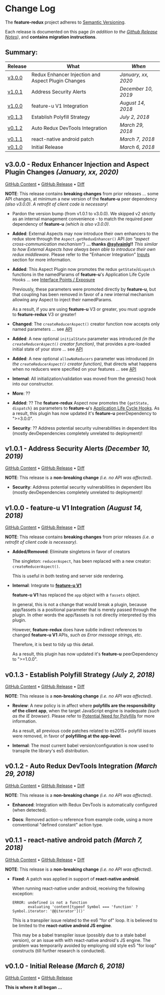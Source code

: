 # Change Log

The **feature-redux** project adheres to [Semantic
Versioning](http://semver.org/).

Each release is documented on this page *(in addition to the [Github
Release Notes](https://github.com/KevinAst/feature-redux/releases))*,
and **contains migration instructions**.

## Summary:

Release  | What                                                     | *When*
---------|----------------------------------------------------------|------------------
[v3.0.0] | Redux Enhancer Injection and Aspect Plugin Changes       | *January, xx, 2020*
[v1.0.1] | Address Security Alerts                                  | *December 10, 2019*
[v1.0.0] | feature-u V1 Integration                                 | *August 14, 2018*
[v0.1.3] | Establish Polyfill Strategy                              | *July 2, 2018*
[v0.1.2] | Auto Redux DevTools Integration                          | *March 29, 2018*
[v0.1.1] | react-native android patch                               | *March 7, 2018*
[v0.1.0] | Initial Release                                          | *March 6, 2018*

[v3.0.0]: #v300---redux-enhancer-injection-and-aspect-plugin-changes-january-xx-2020
[v1.0.1]: #v101---address-security-alerts-december-10-2019
[v1.0.0]: #v100---feature-u-v1-integration-august-14-2018
[v0.1.3]: #v013---establish-polyfill-strategy-july-2-2018
[v0.1.2]: #v012---auto-redux-devtools-integration-march-29-2018
[v0.1.1]: #v011---react-native-android-patch-march-7-2018
[v0.1.0]: #v010---initial-release-march-6-2018



<!-- UNRELEASED **************************************************************************

TEMPLATE: 
## vn.n.n - DESC *(DATE ?, 2018)*

[GitHub Content](https://github.com/KevinAst/feature-redux/tree/vn.n.n)
&bull;
[GitHub Release](https://github.com/KevinAst/feature-redux/releases/tag/vn.n.n)
&bull;
[Diff](see below)

RUNNING CONTENT (pop out as needed) ... 

- adorn bullets with following bolded prefix
  **Added**:      ... for new features
  **Changed**:    ... for changes in existing functionality
  **Deprecated**: ... for soon-to-be removed features
  **Removed**:    ... for now removed features
  **Fixed**:      ... for any bug fixes
  **Enhanced**:   ... for enhancements
  **Security**:   ... in case of vulnerabilities
  **Docs**:       ... changes in documentation
  **Review**:     ... requires review
  **Internal**:   ... internal change NOT affecting user/client

UNRELEASED ******************************************************************************** -->


<!-- *** RELEASE *************************************************************** -->

## v3.0.0 - Redux Enhancer Injection and Aspect Plugin Changes *(January, xx, 2020)*

[GitHub Content](https://github.com/KevinAst/feature-redux/tree/v3.0.0)
&bull;
[GitHub Release](https://github.com/KevinAst/feature-redux/releases/tag/v3.0.0)
&bull;
[Diff](https://github.com/KevinAst/feature-redux/compare/v1.0.1...v3.0.0)

**NOTE**: This release contains **breaking changes** from prior
releases ... some API changes, at minimum a new version of the
**feature-u** peer dependency _(also v3.0.0)_.  _A retrofit of client
code is necessary_!

- Pardon the version bump (from v1.0.1 to v3.0.0).
  We skipped v2 strictly as an internal management convenience - to
  match the required peer dependency of **feature-u** _(which is also
  v3.0.0)_.

- **Added**: External Aspects may now introduce their own enhancers to
  the redux store through the `Aspect.getReduxEnhancer()` API _(an
  "aspect cross-communication mechanism")_ **... thanks
  [@sylvainlg](https://github.com/sylvainlg)!!**
  _This similar to how External Aspects have always been able to 
  introduce their own redux middleware_.
  Please refer to the "Enhancer Integration"
  [Inputs](./README.md#inputs) section for more information.

- **Added**: This Aspect Plugin now promotes the redux
  `getState`/`dispatch` functions in the namedParams of
  **feature-u**'s Application Life Cycle Hooks ... see [Interface
  Points / Exposure](./README.md#exposure)

  Previously, these parameters were promoted directly by
  **feature-u**, but that coupling has been removed in favor of a new
  internal mechanism allowing any Aspect to inject their namedParams.

  As a result, if you are using **feature-u** V3 or greater, you must
  upgrade to **feature-redux** V3 or greater!

- **Changed**: The `createReducerAspect()` creator function now
  accepts only named parameters ... see [API](./README.md#reduceraspect-aspect)

- **Added**: A new optional `initialState` parameter was introduced
  _(in the `createReducerAspect()` creator function)_, that provides a
  pre-loaded initial state of your store ... see
  [API](./README.md#reduceraspect-aspect)

- **Added**: A new optional `allowNoReducers` parameter was introduced
  _(in the `createReducerAspect()` creator function)_, that directs
  what happens when no reducers were specified on your features
  ... see [API](./README.md#reduceraspect-aspect)

- **Internal**: All initialization/validation was moved from the
  genesis() hook into our constructor.

- **More**: ??

- **Added**: ?? The **feature-redux** Aspect now promotes the
  `{getState, dispatch}` as parameters to **feature-u**'s [Application
  Life Cycle Hooks](https://feature-u.js.org/cur/appLifeCycle.html).
  As a result, this plugin has now updated it's **feature-u**
  peerDependency to ">=3.0.0".

- **Security**: ?? Address potential security vulnerabilities in
  dependent libs (mostly devDependencies completely unrelated to
  deployment)!




<!-- *** RELEASE *************************************************************** -->

## v1.0.1 - Address Security Alerts *(December 10, 2019)*

[GitHub Content](https://github.com/KevinAst/feature-redux/tree/v1.0.1)
&bull;
[GitHub Release](https://github.com/KevinAst/feature-redux/releases/tag/v1.0.1)
&bull;
[Diff](https://github.com/KevinAst/feature-redux/compare/v1.0.0...v1.0.1)

**NOTE**: This release is a **non-breaking change** _(i.e. no API was affected)_.

- **Security**: Address potential security vulnerabilities in
  dependent libs (mostly devDependencies completely unrelated to
  deployment)!


<!-- *** RELEASE *************************************************************** -->

## v1.0.0 - feature-u V1 Integration *(August 14, 2018)*

[GitHub Content](https://github.com/KevinAst/feature-redux/tree/v1.0.0)
&bull;
[GitHub Release](https://github.com/KevinAst/feature-redux/releases/tag/v1.0.0)
&bull;
[Diff](https://github.com/KevinAst/feature-redux/compare/v0.1.3...v1.0.0)

**NOTE**: This release contains **breaking changes** from prior
releases _(i.e. a retrofit of client code is necessary)_.

- **Added/Removed**: Eliminate singletons in favor of creators

  The singleton: `reducerAspect`, has been replaced with a new creator:
  `createReducerAspect()`.

  This is useful in both testing and server side rendering.


- **Internal**: Integrate to [**feature-u V1**](https://feature-u.js.org/cur/history.html#v1_0_0)

  **feature-u V1** has replaced the `app` object with a `fassets`
  object.

  In general, this is not a change that would break a plugin, because
  app/fassets is a positional parameter that is merely passed through
  the plugin.  In other words the app/fassets is not directly
  interpreted by this plugin.

  However, **feature-redux** does have subtle indirect references to
  changed **feature-u V1** APIs, _such as Error message strings, etc_.

  Therefore, it is best to tidy up this detail.

  As a result, this plugin has now updated it's **feature-u**
  peerDependency to ">=1.0.0".


<!-- *** RELEASE *************************************************************** -->

## v0.1.3 - Establish Polyfill Strategy *(July 2, 2018)*

[GitHub Content](https://github.com/KevinAst/feature-redux/tree/v0.1.3)
&bull;
[GitHub Release](https://github.com/KevinAst/feature-redux/releases/tag/v0.1.3)
&bull;
[Diff](https://github.com/KevinAst/feature-redux/compare/v0.1.2...v0.1.3)

**NOTE**: This release is a **non-breaking change** _(i.e. no API was affected)_.

- **Review**: A new policy is in affect where **polyfills are the
  responsibility of the client app**, when the target JavaScript
  engine is inadequate _(such as the IE browser)_.  Please refer to
  [Potential Need for
  Polyfills](./README.md#potential-need-for-polyfills) for more
  information.

  As a result, all previous code patches related to es2015+ polyfill
  issues were removed, in favor of **polyfilling at the app-level**.

- **Internal**: The most current babel version/configuration is now
  used to transpile the library's es5 distribution.


<!-- *** RELEASE *************************************************************** -->

## v0.1.2 - Auto Redux DevTools Integration *(March 29, 2018)*

[GitHub Content](https://github.com/KevinAst/feature-redux/tree/v0.1.2)
&bull;
[GitHub Release](https://github.com/KevinAst/feature-redux/releases/tag/v0.1.2)
&bull;
[Diff](https://github.com/KevinAst/feature-redux/compare/v0.1.1...v0.1.2)

**NOTE**: This release is a **non-breaking change** _(i.e. no API was affected)_.

- **Enhanced**: Integration with Redux DevTools is automatically
  configured (when detected).

- **Docs**: Removed action-u reference from example code, using a more
  conventional "defined constant" action type.


<!-- *** RELEASE *************************************************************** -->

## v0.1.1 - react-native android patch *(March 7, 2018)*

[GitHub Content](https://github.com/KevinAst/feature-redux/tree/v0.1.1)
&bull;
[GitHub Release](https://github.com/KevinAst/feature-redux/releases/tag/v0.1.1)
&bull;
[Diff](https://github.com/KevinAst/feature-redux/compare/v0.1.0...v0.1.1?short_path=4ac32a7#diff-4ac32a78649ca5bdd8e0ba38b7006a1e)

**NOTE**: This release is a **non-breaking change** _(i.e. no API was affected)_.

- **Fixed**: A patch was applied in support of **react-native android**.

  When running react-native under android, receiving the following
  exception:

  ```
  ERROR: undefined is not a function
         evaluating 'content[typeof Symbol === 'function' ? Symbol.iterator: '@@iterator']()'
  ```

  This is a transpiler issue related to the es6 "for of" loop.  It is
  believed to be limited to the **react-native android JS engine**.

  This may be a babel transpiler issue (possibly due to a stale babel
  version), or an issue with with react-native android's JS engine.
  The problem was temporarily avoided by employing old style es5 "for
  loop" constructs (till further research is conducted).







<!-- *** RELEASE *************************************************************** -->

## v0.1.0 - Initial Release *(March 6, 2018)*
[GitHub Content](https://github.com/KevinAst/feature-redux/tree/v0.1.0)
&bull;
[GitHub Release](https://github.com/KevinAst/feature-redux/releases/tag/v0.1.0)

**This is where it all began ...**

